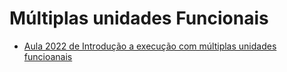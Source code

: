 # Múltiplas unidades Funcionais

* [Aula 2022 de Introdução a execução com múltiplas unidades funcioanais](https://www.youtube.com/playlist?list=PLcvOyD_LMr6m-UOQDoXoD8vFpCjlloeFw)
